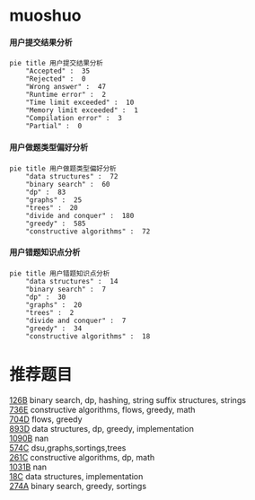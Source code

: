 # muoshuo

<!-- tabs:start -->



#### **用户提交结果分析**

```mermaid
pie title 用户提交结果分析
    "Accepted" :  35
    "Rejected" :  0
    "Wrong answer" :  47
    "Runtime error" :  2
    "Time limit exceeded" :  10
    "Memory limit exceeded" :  1
    "Compilation error" :  3
    "Partial" :  0
```

#### **用户做题类型偏好分析**

```mermaid
pie title 用户做题类型偏好分析
    "data structures" :  72
    "binary search" :  60
    "dp" :  83
    "graphs" :  25
    "trees" :  20
    "divide and conquer" :  180
    "greedy" :  585
    "constructive algorithms" :  72
```
#### **用户错题知识点分析**

```mermaid
pie title 用户错题知识点分析
    "data structures" :  14
    "binary search" :  7
    "dp" :  30
    "graphs" :  20
    "trees" :  2
    "divide and conquer" :  7
    "greedy" :  34
    "constructive algorithms" :  18
```



<!-- tabs:end -->
# 推荐题目
[126B](https://codeforces.com/contest/126/problem/B)		binary search,
                        dp,
                        hashing,
                        string suffix structures,
                        strings		  
[736E](https://codeforces.com/contest/736/problem/E)		constructive algorithms,
                        flows,
                        greedy,
                        math		  
[704D](https://codeforces.com/contest/704/problem/D)		flows,
                        greedy		  
[893D](https://codeforces.com/contest/893/problem/D)		data structures,
                        dp,
                        greedy,
                        implementation		  
[1090B](https://codeforces.com/contest/1090/problem/B)		nan		  
[574C](https://codeforces.com/contest/574/problem/C)		dsu,graphs,sortings,trees		  
[261C](https://codeforces.com/contest/261/problem/C)		constructive algorithms,
                        dp,
                        math		  
[1031B](https://codeforces.com/contest/1031/problem/B)		nan		  
[18C](https://codeforces.com/contest/18/problem/C)		data structures,
                        implementation		  
[274A](https://codeforces.com/contest/274/problem/A)		binary search,
                        greedy,
                        sortings		  
